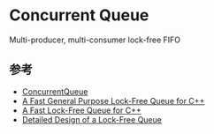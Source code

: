 # Concurrent Queue

Multi-producer, multi-consumer lock-free FIFO

## 参考

- [ConcurrentQueue](https://github.com/cameron314/concurrentqueue)
- [A Fast General Purpose Lock-Free Queue for C++](https://moodycamel.com/blog/2014/a-fast-general-purpose-lock-free-queue-for-c++)
- [A Fast Lock-Free Queue for C++](https://moodycamel.com/blog/2013/a-fast-lock-free-queue-for-c++)
- [Detailed Design of a Lock-Free Queue](https://moodycamel.com/blog/2014/detailed-design-of-a-lock-free-queue)